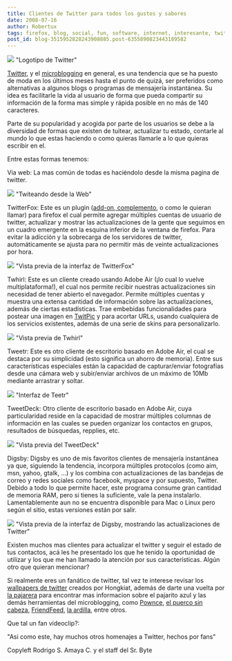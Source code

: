 ```yaml
---
title: Clientes de Twitter para todos los gustos y sabores
date: 2008-07-16
author: Robertux
tags: firefox, blog, social, fun, software, internet, interesante, twitter, addon, geek, web 2.0, computadoras, gadget, herramienta
post_id: blog-3515952828243908885.post-6355890823443189582
---
```


[![](http://bp0.blogger.com/_jH77WNrMVRA/SH2Q3udDjkI/AAAAAAAAByg/-wIXCfvrhp4/s400/twitter.jpg)](http://bp0.blogger.com/_jH77WNrMVRA/SH2Q3udDjkI/AAAAAAAAByg/-wIXCfvrhp4/s1600-h/twitter.jpg)
"Logotipo de
Twitter"

[Twitter](http://twitter.com/), y
el [microblogging](http://es.wikipedia.org/wiki/Microblogging) en general, es una tendencia que se ha puesto de moda en los últimos meses hasta el punto de quizá, ser preferidos como alternativas a algunos blogs o programas de mensajería instantánea. Su idea es facilitarle la vida al usuario de forma que pueda compartir su información de la forma mas simple y rápida posible en no más de 140 caracteres.

Parte de su popularidad y acogida por parte de los usuarios se debe a la diversidad de formas que existen de tuitear, actualizar tu estado, contarle al mundo lo que estas haciendo o como quieras llamarle a lo que quieras escribir en el.

Entre estas formas tenemos:

Via web: La mas común de todas es haciéndolo desde la misma pagina de twitter.

[![](http://bp3.blogger.com/_jH77WNrMVRA/SH2cWGLUktI/AAAAAAAAByo/BCddi62QU5g/s400/fromweb.png)](http://bp3.blogger.com/_jH77WNrMVRA/SH2cWGLUktI/AAAAAAAAByo/BCddi62QU5g/s1600-h/fromweb.png)
"Twiteando desde la
Web"

TwitterFox: Este es un plugin ([add-on, complemento](http://srbyte.blogspot.com/2008/07/qu-es-un-complementoadd-on-de-firefox.html), o como le quieran llamar) para firefox el cual permite agregar múltiples cuentas de usuario de twitter, actualizar y mostrar las actualizaciones de la gente que seguimos en un cuadro emergente en la esquina inferior de la ventana de firefox. Para evitar la adicción y la sobrecarga de los servidores de twitter, automáticamente se ajusta para no permitir más de veinte actualizaciones por hora.

[![](http://bp3.blogger.com/_jH77WNrMVRA/SH2gXSYrewI/AAAAAAAAByw/79DXf-5-Euo/s400/TwitterFoxTabs.gif)](http://bp3.blogger.com/_jH77WNrMVRA/SH2gXSYrewI/AAAAAAAAByw/79DXf-5-Euo/s1600-h/TwitterFoxTabs.gif)
"Vista previa de la interfaz
de TwitterFox"

Twhirl: Este es un cliente creado usando Adobe Air (¡lo cual lo vuelve multiplataforma!), el cual nos permite recibir nuestras actualizaciones sin necesidad de tener abierto el navegador. Permite múltiples cuentas y muestra una extensa cantidad de información sobre las actualizaciones, además de ciertas estadísticas. Trae embebidas funcionalidades para postear una imagen en [TwitPic](http://twitpic.com/) y para acortar URLs, usando cualquiera de los servicios existentes, además de una serie de skins para personalizarlo.

[![](http://bp2.blogger.com/_jH77WNrMVRA/SH2hZ0fIt9I/AAAAAAAABy4/3Q9Vm8MsMzg/s400/ewan_twhirl_caps.jpg)](http://bp2.blogger.com/_jH77WNrMVRA/SH2hZ0fIt9I/AAAAAAAABy4/3Q9Vm8MsMzg/s1600-h/ewan_twhirl_caps.jpg)
"Vista previa de
Twhirl"

Tweetr: Este es otro cliente de escritorio basado en Adobe Air, el cual se destaca por su simplicidad (esto significa un ahorro de memoria). Entre sus características especiales están la capacidad de capturar/enviar fotografías desde una cámara web y subir/enviar archivos de un máximo de 10Mb mediante arrastrar y soltar.

[![](http://bp2.blogger.com/_jH77WNrMVRA/SH2leukdcMI/AAAAAAAABzA/e7Jgl-9T1UM/s400/tweetr.jpg)](http://bp2.blogger.com/_jH77WNrMVRA/SH2leukdcMI/AAAAAAAABzA/e7Jgl-9T1UM/s1600-h/tweetr.jpg)
"Interfaz de
Teetr"

TweetDeck: Otro cliente de escritorio basado en Adobe Air, cuya particularidad reside en la capacidad de mostrar múltiples columnas de información en las cuales se pueden organizar los contactos en grupos, resultados de búsquedas, repplies, etc.

[![](http://bp2.blogger.com/_jH77WNrMVRA/SH2nYzF0FAI/AAAAAAAABzI/Bd2-QuUtJbs/s400/TweetDeck.png)](http://bp2.blogger.com/_jH77WNrMVRA/SH2nYzF0FAI/AAAAAAAABzI/Bd2-QuUtJbs/s1600-h/TweetDeck.png)
"Vista previa del
TweetDeck"

Digsby: Digsby es uno de mis favoritos clientes de mensajería instantánea ya que, siguiendo la tendencia, incorpora múltiples protocolos (como aim, msn, yahoo, gtalk, ...) y los combina con actualizaciones de las bandejas de correo y redes sociales como facebook, myspace y por supuesto, Twitter. Debido a todo lo que permite hacer, este programa consume gran cantidad de memoria RAM, pero si tienes la suficiente, vale la pena instalarlo. Lamentablemente aun no se encuentra disponible para Mac o Linux pero según el sitio, estas versiones están por salir.

[![](http://bp1.blogger.com/_jH77WNrMVRA/SH2pMwCvdAI/AAAAAAAABzQ/5ZAUDgSIhLY/s400/social_2.png)](http://bp1.blogger.com/_jH77WNrMVRA/SH2pMwCvdAI/AAAAAAAABzQ/5ZAUDgSIhLY/s1600-h/social_2.png)
"Vista previa de la interfaz
de Digsby, mostrando las actualizaciones de Twitter"

Existen muchos mas clientes para actualizar el twitter y seguir el estado de tus contactos, acá les he presentado los que he tenido la oportunidad de utilizar y los que me han llamado la atención por sus características. Algún otro que quieran mencionar?

Si realmente eres un fanático de twitter, tal vez te interese revisar los [wallpapers de twitter](http://www.hongkiat.com/blog/category/freebies-online/free-wallpapers/) creados por Hongkiat, además de darte una vuelta por [la pajarera](http://www.tweetcrunch.com/birdhouse/) para encontrar mas informacion sobre el pajarito azul y las demás herramientas del microblogging, como [Pownce](http://pownce.com/), [el puerco sin cabeza](http://www.plurk.com/), [FriendFeed](http://friendfeed.com/), [la ardilla](http://jisko.net/), entre otros.

Que tal un fan videoclip?:

"Asi como este, hay muchos otros homenajes a Twitter, hechos por
fans"

Copyleft Rodrigo S. Amaya C. y el staff del Sr. Byte